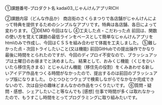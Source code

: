 ①課題番号-プロダクト名
kadai03_じゃんけんアプリRICH

②課題内容（どんな作品か）
商店街のさくらまつりで各店舗がじゃんけんによって特典を提供するためのシンプルなアプリです。特典は各店舗、各日によって変わります。
③DEMO
今回はなし
④工夫した点・こだわった点
前回は、関数の使い方を覚えて課題の最低ラインをベースとして簡単なじゃんけんアプリをhtmlのみで作成し、今回はＣＳＳを組み合わせて体裁を工夫しました。
⑤難しかった点・次回トライしたいこと(又は機能)
前回GitHubでの提出操作でかなり最後に時間をとられたのですが、今回のディプロイ不安なので、ブラッシュアップは土曜日のお昼までと決めました。
結果として、おみくじ機能（くじをひいいたら移住先きまる）とじゃんけん機能（移住先の役割）をくみあわせる新しいアイデア作品をつくる時間がなかったので、提出するのは前回のブラッシュアップ版になりました。
ひとつひとつウェブで検索しながらでなかなか完成できないので、次は自分の趣味どまんなかの作品をつくりたいです。
⑥質問・疑問・感想、シェアしたいこと等なんでも
[感想] 仕事で時間が多くは取れなかったので、もうすこし時間をとってプログラミングに取り組みたいです。
